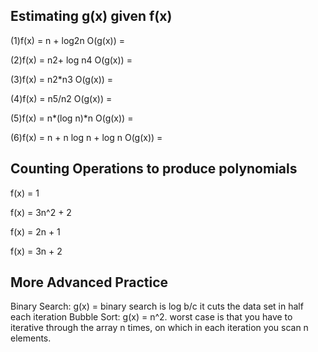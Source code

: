 ## Estimating g(x) given f(x)

(1)f(x) = n + log2n O(g(x)) =

(2)f(x) = n2+ log n4 O(g(x)) =

(3)f(x) = n2\*n3 O(g(x)) =

(4)f(x) = n5/n2 O(g(x)) =

(5)f(x) = n*(log n)*n O(g(x)) =

(6)f(x) = n + n log n + log n O(g(x)) =

## Counting Operations to produce polynomials

f(x) = 1

f(x) = 3n^2 + 2

f(x) = 2n + 1

f(x) = 3n + 2

## More Advanced Practice

Binary Search: g(x) = binary search is log b/c it cuts the data set in half each iteration
Bubble Sort: g(x) = n^2. worst case is that you have to iterative through the array n times, on which in each iteration you scan n elements.
